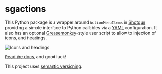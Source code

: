 # sgactions

This Python package is a wrapper around `ActionMenuItems` in [Shotgun](http://www.shotgunsoftware.com) providing a simple interface to Python callables via a [YAML](http://www.yaml.org/) configuration. It also has an optional [Greasemonkey](http://en.wikipedia.org/wiki/Greasemonkey)-style user script to allow to injection of icons, and headings.

![Icons and headings](https://raw.github.com/westernx/sgactions/master/docs/_static/icons-screenshot.png)

[Read the docs](http://sgactions.readthedocs.org/), and good luck!

This project uses [semantic versioning](http://semver.org/).
